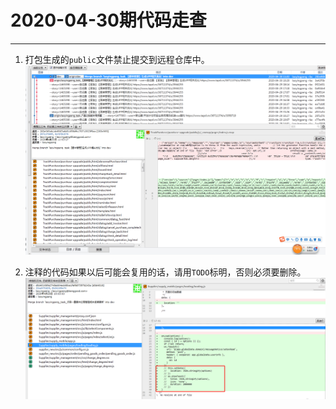 # 2020-04-30期代码走查
---

1. 打包生成的`public`文件禁止提交到远程仓库中。
![例子](../../.vuepress/public/assets/images/code-check-20200430-example1.png "例子")

2. 注释的代码如果以后可能会复用的话，请用`TODO`标明，否则必须要删除。
![例子](../../.vuepress/public/assets/images/code-check-20200430-example2.png "例子")

